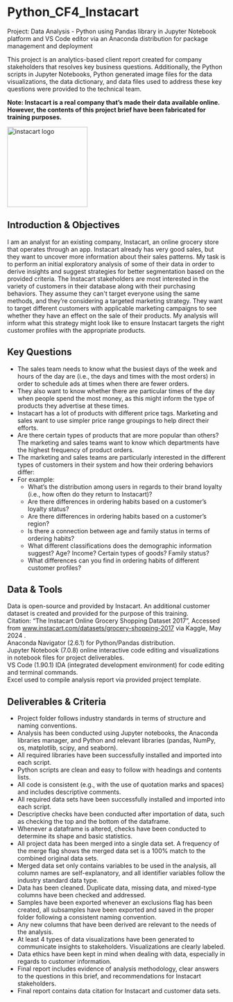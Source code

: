 # Python_CF4_Instacart

Project: Data Analysis - Python using Pandas library in Jupyter Notebook platform and VS Code editor via an Anaconda distribution for package management and deployment 

This project is an analytics-based client report created for company stakeholders that resolves key business questions. Additionally, the Python scripts in Jupyter Notebooks, Python generated image files for the data visualizations, the data dictionary, and data files used to address these key questions were provided to the technical team.

**Note: Instacart is a real company that’s made their data available online. However, the contents of this project brief have been fabricated for training purposes.**

<img width="185" alt="instacart logo" src="https://github.com/amg-data/Python_CF4_Instacart/assets/173005974/02133010-8ee9-4d28-b79d-a276691cf92d">

## Introduction & Objectives
 
I am an analyst for an existing company, Instacart, an online grocery store that operates through an app. Instacart already has very good sales, but they want to uncover more information about their sales patterns. My task is to perform an initial exploratory analysis of some of their data in order to derive insights and suggest strategies for better segmentation based on the provided criteria. The Instacart stakeholders are most interested in the variety of customers in their database along with their purchasing behaviors. They assume they can't target everyone using the same methods, and they’re considering a targeted marketing strategy. They want to target different customers with applicable marketing campaigns to see whether they have an effect on the sale of their products. My analysis will inform what this strategy might look like to ensure Instacart targets the right customer profiles with the appropriate products.

## Key Questions

* The sales team needs to know what the busiest days of the week and hours of the day are (i.e., the days and times with the most orders) in order to schedule ads at times when there are fewer orders.
* They also want to know whether there are particular times of the day when people spend the most money, as this might inform the type of products they advertise at these times.
* Instacart has a lot of products with different price tags. Marketing and sales want to use simpler price range groupings to help direct their efforts.
* Are there certain types of products that are more popular than others? The marketing and sales teams want to know which departments have the highest frequency of product orders.
* The marketing and sales teams are particularly interested in the different types of customers in their system and how their ordering behaviors differ:
* For example:
    * What’s the distribution among users in regards to their brand loyalty (i.e., how often do they return to Instacart)?
    * Are there differences in ordering habits based on a customer’s loyalty status?
    * Are there differences in ordering habits based on a customer’s region?
    * Is there a connection between age and family status in terms of ordering habits?
    * What different classifications does the demographic information suggest? Age? Income? Certain types of goods? Family status?
    * What differences can you find in ordering habits of different customer profiles? 

## Data & Tools

Data is open-source and provided by Instacart. An additional customer dataset is created and provided for the purpose of this training.<br/>
Citation: “The Instacart Online Grocery Shopping Dataset 2017”, Accessed from www.instacart.com/datasets/grocery-shopping-2017 via Kaggle, May 2024 .<br/>
Anaconda Navigator (2.6.1) for Python/Pandas distribution.<br/>
Jupyter Notebook (7.0.8) online interactive code editing and visualizations in notebook files for project deliverables.<br/>
VS Code (1.90.1) IDA (integrated development environment) for code editing and terminal commands.<br/>
Excel used to compile analysis report via provided project template.<br/>

## Deliverables & Criteria

* Project folder follows industry standards in terms of structure and naming conventions.
* Analysis has been conducted using Jupyter notebooks, the Anaconda libraries manager, and Python and relevant libraries (pandas, NumPy, os, matplotlib, scipy, and seaborn).
* All required libraries have been successfully installed and imported into each script.
* Python scripts are clean and easy to follow with headings and contents lists.
* All code is consistent (e.g., with the use of quotation marks and spaces) and includes descriptive comments.
* All required data sets have been successfully installed and imported into each script.
* Descriptive checks have been conducted after importation of data, such as checking the top and the bottom of the dataframe.
* Whenever a dataframe is altered, checks have been conducted to determine its shape and basic statistics.
* All project data has been merged into a single data set. A frequency of the merge flag shows the merged data set is a 100% match to the combined original data sets.
* Merged data set only contains variables to be used in the analysis, all column names are self-explanatory, and all identifier variables follow the industry standard data type.
* Data has been cleaned. Duplicate data, missing data, and mixed-type columns have been checked and addressed.
* Samples have been exported whenever an exclusions flag has been created, all subsamples have been exported and saved in the proper folder following a consistent naming convention.
* Any new columns that have been derived are relevant to the needs of the analysis.
* At least 4 types of data visualizations have been generated to communicate insights to stakeholders. Visualizations are clearly labeled.
* Data ethics have been kept in mind when dealing with data, especially in regards to customer information.
* Final report includes evidence of analysis methodology, clear answers to the questions in this brief, and recommendations for Instacart stakeholders.
* Final report contains data citation for Instacart and customer data sets.
